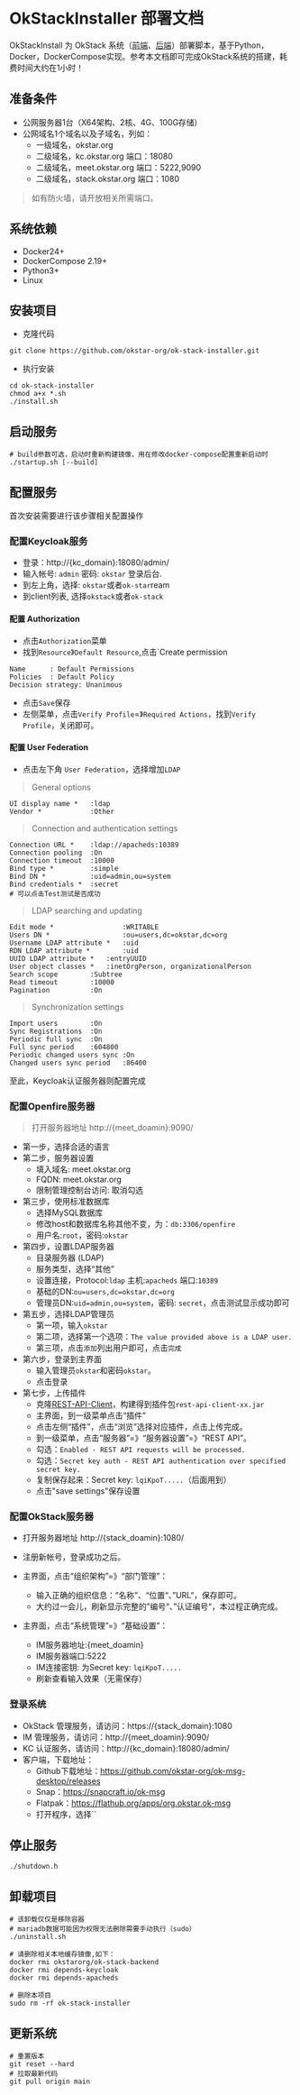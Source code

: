 # OkStackInstaller 部署文档
OkStackInstall 为 OkStack 系统（[前端](https://github.com/okstar-org/ok-stack-ui)、[后端](https://github.com/okstar-org/ok-stack-backend)）部署脚本，基于Python，Docker，DockerCompose实现。参考本文档即可完成OkStack系统的搭建，耗费时间大约在1小时！

## 准备条件
- 公网服务器1台（X64架构、2核、4G、100G存储）
- 公网域名1个域名以及子域名，列如：
    - 一级域名，okstar.org
    - 二级域名，kc.okstar.org    端口：18080
    - 二级域名，meet.okstar.org  端口：5222,9090
    - 二级域名，stack.okstar.org 端口：1080
> 如有防火墙，请开放相关所需端口。

## 系统依赖
- Docker24+
- DockerCompose 2.19+
- Python3+
- Linux


## 安装项目
- 克隆代码
```shell
git clone https://github.com/okstar-org/ok-stack-installer.git
```

- 执行安装
```shell
cd ok-stack-installer
chmod a+x *.sh
./install.sh
```
## 启动服务
```shell
# build参数可选，启动时重新构建镜像，用在修改docker-compose配置重新启动时
./startup.sh [--build]
```

## 配置服务

首次安装需要进行该步骤相关配置操作

### 配置Keycloak服务
- 登录：http://{kc_domain}:18080/admin/
- 输入帐号: `admin` 密码: `okstar` 登录后台.
- 到左上角，选择: `okstar`或者`ok-star`ream
- 到client列表, 选择`okstack`或者`ok-stack`
#### 配置 Authorization
- 点击`Authorization`菜单
- 找到`Resource`》`Default Resource`,点击`Create permission
```shell
Name      : Default Permissions
Policies  : Default Policy
Decision strategy: Unanimous
```
- 点击`Save`保存
- 左侧菜单，点击`Verify Profile`=》`Required Actions`，找到`Verify Profile`，关闭即可。

#### 配置 User Federation

- 点击左下角  `User Federation`，选择增加`LDAP`
> General options
```text
UI display name *   :ldap
Vendor *            :Other
```
> Connection and authentication settings
```text
Connection URL *    :ldap://apacheds:10389
Connection pooling  :On
Connection timeout  :10000
Bind type *         :simple
Bind DN *           :uid=admin,ou=system
Bind credentials *  :secret
# 可以点击Test测试是否成功
```

> LDAP searching and updating
```text
Edit mode *                 :WRITABLE
Users DN *                  :ou=users,dc=okstar,dc=org
Username LDAP attribute *   :uid
RDN LDAP attribute *        :uid
UUID LDAP attribute *   :entryUUID
User object classes *   :inetOrgPerson, organizationalPerson
Search scope        :Subtree
Read timeout        :10000
Pagination          :On
```

> Synchronization settings

```text
Import users        :On
Sync Registrations  :On
Periodic full sync  :On
Full sync period    :604800
Periodic changed users sync :On
Changed users sync period   :86400
```

至此，Keycloak认证服务器则配置完成

### 配置Openfire服务器
> 打开服务器地址 http://{meet_doamin}:9090/
- 第一步，选择合适的语言
- 第二步，服务器设置
  - 填入域名: meet.okstar.org
  - FQDN: meet.okstar.org
  - 限制管理控制台访问: 取消勾选
- 第三步，使用标准数据库
    - 选择MySQL数据库
    - 修改host和数据库名称其他不变，为：`db:3306/openfire`
    - 用户名:`root`，密码:`okstar`
- 第四步，设置LDAP服务器
    - 目录服务器 (LDAP)
    - 服务类型，选择“其他”
    - 设置连接，Protocol:`ldap`	主机:`apacheds`	端口:`10389`
    - 基础的DN:`ou=users,dc=okstar,dc=org`
    - 管理员DN:`uid=admin,ou=system`，密码: `secret`，点击测试显示成功即可
- 第五步，选择LDAP管理员
    - 第一项，输入`okstar`
    - 第二项，选择第一个选项：`The value provided above is a LDAP user.`
    - 第三项，点击`添加`列出用户即可，点击`完成`
- 第六步，登录到主界面
    - 输入管理员`okstar`和密码`okstar`。
    - 点击登录
- 第七步，上传插件
    - 克隆[REST-API-Client](https://github.com/okstar-org/ok-openfire-REST-API-Client)，构建得到插件包`rest-api-client-xx.jar`
    - 主界面，到一级菜单点击“插件”
    - 点击左侧“插件”，点击“浏览”选择对应插件，点击上传完成。
    - 到一级菜单，点击“服务器”=》“服务器设置”=》“REST API”。
    - 勾选：`Enabled - REST API requests will be processed.`
    - 勾选：`Secret key auth - REST API authentication over specified secret key.`
    - 复制保存起来：Secret key: `lqiKpoT.....`（后面用到）
    - 点击"save settings"保存设置

### 配置OkStack服务器
- 打开服务器地址 http://{stack_doamin}:1080/
- 注册新帐号，登录成功之后。
- 主界面，点击“组织架构”=》“部门管理”：
    - 输入正确的组织信息：“名称”、“位置“、”URL“，保存即可。
    - 大约过一会儿，刷新显示完整的”编号“、”认证编号“，本过程正确完成。

- 主界面，点击“系统管理”=》“基础设置”：
    - IM服务器地址:{meet_doamin}
    - IM服务器端口:5222
    - IM连接密钥: 为Secret key: `lqiKpoT.....`
    - 刷新查看输入效果（无需保存）

### 登录系统
- OkStack 管理服务，请访问：https://{stack_domain}:1080
- IM 管理服务，请访问：http://{meet_doamin}:9090/
- KC 认证服务，请访问：http://{kc_domain}:18080/admin/
- 客户端，下载地址：
    - Github下载地址：https://github.com/okstar-org/ok-msg-desktop/releases
    - Snap：https://snapcraft.io/ok-msg
    - Flatpak：https://flathub.org/apps/org.okstar.ok-msg
    - 打开程序，选择``


## 停止服务
```shell
./shutdown.h
```

## 卸载项目

```shell
# 该卸载仅仅是移除容器
# mariadb数据可能因为权限无法删除需要手动执行（sudo）
./uninstall.sh

# 请删除相关本地缓存镜像,如下：
docker rmi okstarorg/ok-stack-backend
docker rmi depends-keycloak
docker rmi depends-apacheds

# 删除本项目
sudo rm -rf ok-stack-installer
```

## 更新系统
```shell
# 重置版本
git reset --hard
# 拉取最新代码
git pull origin main
```


